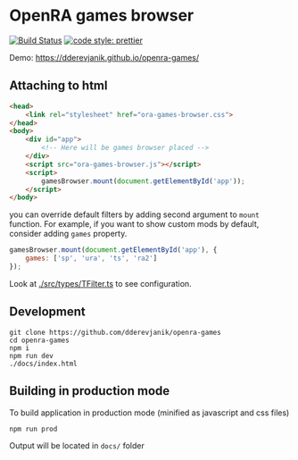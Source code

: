 # OpenRA games browser

[![Build Status](https://travis-ci.org/dderevjanik/openra-games.svg?branch=master)](https://travis-ci.org/dderevjanik/openra-games)
[![code style: prettier](https://img.shields.io/badge/code_style-prettier-ff69b4.svg)](https://github.com/prettier/prettier)

Demo: https://dderevjanik.github.io/openra-games/

## Attaching to html

```html
<head>
    <link rel="stylesheet" href="ora-games-browser.css">
</head>
<body>
    <div id="app">
        <!-- Here will be games browser placed -->
    </div>
    <script src="ora-games-browser.js"></script>
    <script>
        gamesBrowser.mount(document.getElementById('app'));
    </script>
</body>
```

you can override default filters by adding second argument to `mount` function. For example, if you want to show custom mods by default,
consider adding `games` property.

```javascript
gamesBrowser.mount(document.getElementById('app'), {
    games: ['sp', 'ura', 'ts', 'ra2']
});
```

Look at [./src/types/TFilter.ts](./src/types/TFilter.ts) to see configuration.

## Development

```
git clone https://github.com/dderevjanik/openra-games
cd openra-games
npm i
npm run dev
./docs/index.html
```

## Building in production mode

To build application in production mode (minified as javascript and css files)

`npm run prod`

Output will be located in `docs/` folder
